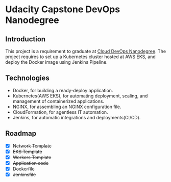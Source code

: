 # Udacity Capstone DevOps Nanodegree

## Introduction

This project is a requirement to graduate at [Cloud DevOps Nanodegree](https://www.udacity.com/course/cloud-dev-ops-nanodegree--nd9991). The project requires to set up a Kubernetes cluster hosted at AWS EKS, and deploy the Docker image using Jenkins Pipeline.

## Technologies

* Docker, for building a ready-deploy application.
* Kubernetes(AWS EKS), for automating deployment, scaling, and management of containerized applications.
* NGINX, for assembling an NGINX configuration file.
* CloudFormation, for agentless IT automation.
* Jenkins, for automatic integrations and deployments(CI/CD).

## Roadmap
  - [x] ~~Network Template~~
  - [x] ~~EKS Template~~
  - [x] ~~Workers Template~~
  - [x] ~~Application code~~
  - [x] ~~Dockerfile~~
  - [x] ~~Jenkinsfile~~
